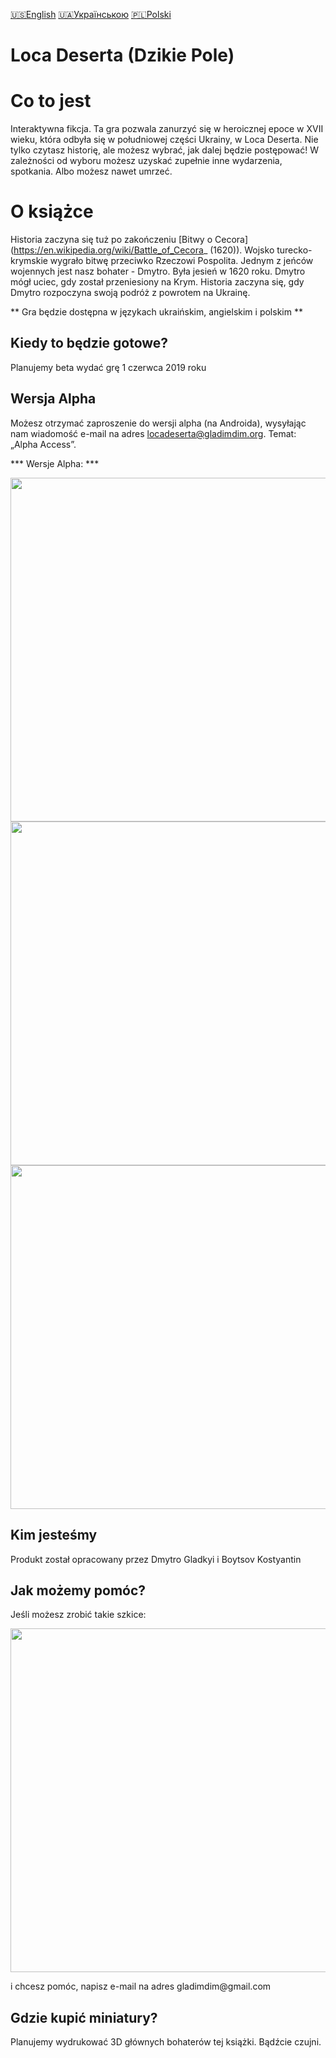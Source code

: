 [🇺🇸English](index_en.md)
[🇺🇦Українською](index.md)
[🇵🇱Polski](index_pl.md)


# Loca Deserta (Dzikie Pole)

# Co to jest

Interaktywna fikcja. Ta gra pozwala zanurzyć się w heroicznej epoce w XVII wieku, która odbyła się w południowej części Ukrainy, w Loca Deserta. Nie tylko czytasz historię, ale możesz wybrać, jak dalej będzie postępować! W zależności od wyboru możesz uzyskać zupełnie inne wydarzenia, spotkania. Albo możesz nawet umrzeć.


# O książce

Historia zaczyna się tuż po zakończeniu [Bitwy o Cecora] (https://en.wikipedia.org/wiki/Battle_of_Cecora_ (1620)). Wojsko turecko-krymskie wygrało bitwę przeciwko Rzeczowi Pospolita. Jednym z jeńców wojennych jest nasz bohater - Dmytro. Była jesień w 1620 roku. Dmytro mógł uciec, gdy został przeniesiony na Krym. Historia zaczyna się, gdy Dmytro rozpoczyna swoją podróż z powrotem na Ukrainę.

** Gra będzie dostępna w językach ukraińskim, angielskim i polskim **

## Kiedy to będzie gotowe?

Planujemy beta wydać grę 1 czerwca 2019 roku

## Wersja Alpha

Możesz otrzymać zaproszenie do wersji alpha (na Androida), wysyłając nam wiadomość e-mail na adres locadeserta@gladimdim.org. Temat: „Alpha Access”.

*** Wersje Alpha: ***
<p align="center">
  <img src="images/screenshot_landing.jpg" width="550">
  <img src="images/screenshot_story_list.jpg" width="550">
  <img src="images/select_option.jpg" width="550">
</p>

## Kim jesteśmy

Produkt został opracowany przez Dmytro Gladkyi i Boytsov Kostyantin

## Jak możemy pomóc?

Jeśli możesz zrobić takie szkice:
<p align="center">
  <img src="Vesterfeld_example.jpg" width="550">
</p>
 i chcesz pomóc, napisz e-mail na adres gladimdim@gmail.com

## Gdzie kupić miniatury?

Planujemy wydrukować 3D głównych bohaterów tej książki. Bądźcie czujni.
